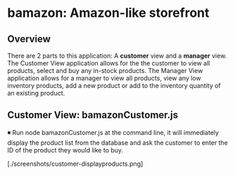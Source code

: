 # bamazon: Amazon-like storefront

## Overview
There are 2 parts to this application: A **customer** view and a **manager** view.  The Customer View application allows for the the customer to view all products, select and buy any in-stock products.  The Manager View application allows for a manager to view all products, view any low inventory products, add a new product or add to the inventory quantity of an existing product.

## Customer View: bamazonCustomer.js
:black_medium_small_square:	Run node bamazonCustomer.js at the command line, it will immediately display the product list from the database and ask the customer to enter the ID of the product they would like to buy.

[./screenshots/customer-displayproducts.png]

